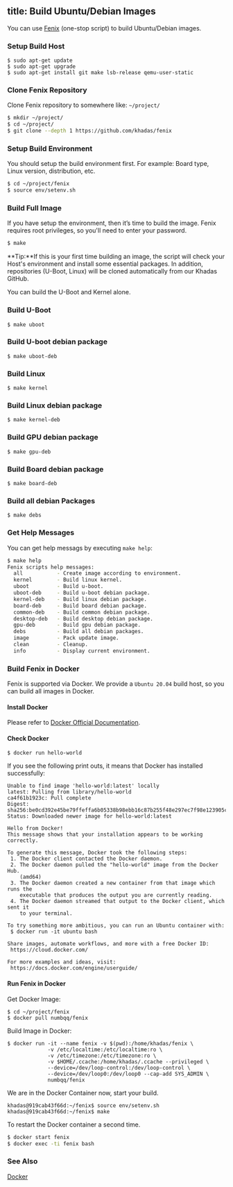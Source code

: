 title: Build Ubuntu/Debian Images
---

You can use [Fenix](https://github.com/khadas/fenix) (one-stop script) to build Ubuntu/Debian images.

### Setup Build Host
```
$ sudo apt-get update
$ sudo apt-get upgrade
$ sudo apt-get install git make lsb-release qemu-user-static
```

### Clone Fenix Repository
Clone Fenix repository to somewhere like: `~/project/`

```sh
$ mkdir ~/project/
$ cd ~/project/
$ git clone --depth 1 https://github.com/khadas/fenix
```

### Setup Build Environment
You should setup the build environment first. For example: Board type, Linux version, distribution, etc.

```sh
$ cd ~/project/fenix
$ source env/setenv.sh
```

### Build Full Image
If you have setup the environment, then it’s time to build the image. Fenix requires root privileges, so you'll need to enter your password.
```sh
$ make
```

**Tip:**If this is your first time building an image, the script will check your Host's environment and install some essential packages. In addition, repositories (U-Boot, Linux) will be cloned automatically from our Khadas GitHub.

You can build the U-Boot and Kernel alone.

### Build U-Boot
```
$ make uboot
```

### Build U-boot debian package
```
$ make uboot-deb
```

### Build Linux
```
$ make kernel
```

### Build Linux debian package
```
$ make kernel-deb
```

### Build GPU debian package
```
$ make gpu-deb
```

### Build Board debian package
```
$ make board-deb
```

### Build all debian  Packages
```
$ make debs
```

### Get Help Messages
You can get help messags by executing `make help`:
```sh
$ make help
Fenix scripts help messages:
  all           - Create image according to environment.
  kernel        - Build linux kernel.
  uboot         - Build u-boot.
  uboot-deb     - Build u-boot debian package.
  kernel-deb    - Build linux debian package.
  board-deb     - Build board debian package.
  common-deb    - Build common debian package.
  desktop-deb   - Build desktop debian package.
  gpu-deb       - Build gpu debian package.
  debs          - Build all debian packages.
  image         - Pack update image.
  clean         - Cleanup.
  info          - Display current environment.
```

### Build Fenix in Docker

Fenix is supported via Docker. We provide a `Ubuntu 20.04` build host, so you can build all images in Docker.

#### Install Docker

Please refer to [Docker Official Documentation](https://docs.docker.com/engine/install/).

#### Check Docker
```
$ docker run hello-world
```

If you see the following print outs, it means that Docker has installed successfully:
```
Unable to find image 'hello-world:latest' locally
latest: Pulling from library/hello-world
ca4f61b1923c: Pull complete
Digest: sha256:be0cd392e45be79ffeffa6b05338b98ebb16c87b255f48e297ec7f98e123905c
Status: Downloaded newer image for hello-world:latest

Hello from Docker!
This message shows that your installation appears to be working correctly.

To generate this message, Docker took the following steps:
 1. The Docker client contacted the Docker daemon.
 2. The Docker daemon pulled the "hello-world" image from the Docker Hub.
    (amd64)
 3. The Docker daemon created a new container from that image which runs the
    executable that produces the output you are currently reading.
 4. The Docker daemon streamed that output to the Docker client, which sent it
    to your terminal.

To try something more ambitious, you can run an Ubuntu container with:
 $ docker run -it ubuntu bash

Share images, automate workflows, and more with a free Docker ID:
 https://cloud.docker.com/

For more examples and ideas, visit:
 https://docs.docker.com/engine/userguide/
```
#### Run Fenix in Docker
Get Docker Image:
```
$ cd ~/project/fenix
$ docker pull numbqq/fenix
```

Build Image in Docker:
```
$ docker run -it --name fenix -v $(pwd):/home/khadas/fenix \
             -v /etc/localtime:/etc/localtime:ro \
             -v /etc/timezone:/etc/timezone:ro \
             -v $HOME/.ccache:/home/khadas/.ccache --privileged \
             --device=/dev/loop-control:/dev/loop-control \
             --device=/dev/loop0:/dev/loop0 --cap-add SYS_ADMIN \
             numbqq/fenix
```
We are in the Docker Container now, start your build.
```
khadas@919cab43f66d:~/fenix$ source env/setenv.sh
khadas@919cab43f66d:~/fenix$ make
```

To restart the Docker container a second time.

```bash
$ docker start fenix
$ docker exec -ti fenix bash
```

### See Also
[Docker](https://www.docker.com/)
